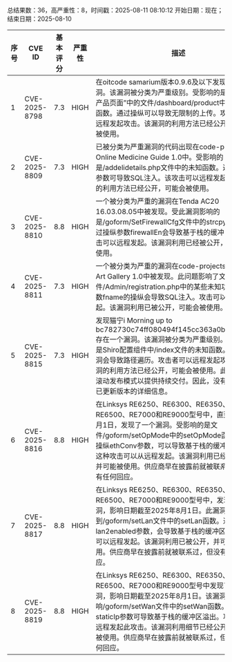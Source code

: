 总结果数：36，高严重性：8，时间戳：2025-08-11 08:10:12
开始日期：现在；结束日期：2025-08-10

| 序号 | CVE ID | 基本评分 | 严重性 | 描述 | 参考资料 |
|-----|--------|------------|----------|-------------|------------|
| 1 | CVE-2025-8798 | 7.3  | HIGH | 在oitcode samarium版本0.9.6及以下发现了一个漏洞。该漏洞被分类为严重级别。受影响的是组件“创建产品页面”中的文件/dashboard/product中的一个未知函数。通过操纵可以导致无限制的上传。攻击者可以远程发起攻击。该漏洞的利用方法已经公开，可能会被使用。 | [1]https://github.com/MaiqueSilva/VulnDB/blob/main/readme08.md<br>[2]https://vuldb.com/?ctiid.319326<br>[3]https://vuldb.com/?id.319326<br>[4]https://vuldb.com/?submit.626077 |
| 2 | CVE-2025-8809 | 7.3  | HIGH | 已被分类为严重漏洞的代码出现在code-projects Online Medicine Guide 1.0中。受影响的是/addelidetails.php文件中的未知函数。通过操纵del参数可导致SQL注入。该攻击可以远程发起。此漏洞的利用方法已经公开，可能会被使用。 | [1]https://code-projects.org/<br>[2]https://github.com/Find33-3/cve/issues/1<br>[3]https://vuldb.com/?ctiid.319338<br>[4]https://vuldb.com/?id.319338<br>[5]https://vuldb.com/?submit.627335 |
| 3 | CVE-2025-8810 | 8.8  | HIGH | 一个被分类为严重的漏洞在Tenda AC20 16.03.08.05中被发现。受此漏洞影响的是/goform/SetFirewallCfg文件中的strcpy函数。通过操纵参数firewallEn会导致基于栈的缓冲区溢出。攻击可以远程发起。该漏洞利用已经被公开，可能会被使用。 | [1]https://github.com/LaiwanHundun/CVE/blob/main/cve1<br>[2]https://vuldb.com/?ctiid.319339<br>[3]https://vuldb.com/?id.319339<br>[4]https://vuldb.com/?submit.627394<br>[5]https://www.tenda.com.cn/ |
| 4 | CVE-2025-8811 | 7.3  | HIGH | 一个被分类为严重的漏洞在code-projects Simple Art Gallery 1.0中被发现。此问题影响了文件/Admin/registration.php中的某些未知功能。对参数fname的操纵会导致SQL注入。攻击可以从远程发起。该漏洞利用已被公开，可能会被使用。 | [1]https://code-projects.org/<br>[2]https://github.com/Darlingzero2/cve/issues/3<br>[3]https://vuldb.com/?ctiid.319340<br>[4]https://vuldb.com/?id.319340<br>[5]https://vuldb.com/?submit.627395 |
| 5 | CVE-2025-8815 | 7.3  | HIGH | 发现猫宁i Morning up to bc782730c74ff080494f145cc363a0b4f43f7d3e 存在一个漏洞。该漏洞被分类为严重级别。受影响的是Shiro配置组件中/index文件的未知函数。操纵该漏洞会导致路径遍历。攻击者可以远程发起攻击。该漏洞的利用方法已经公开，可能会被使用。此产品采用滚动发布模式以提供持续交付。因此，没有受影响或已更新版本的详细信息。 | [1]https://gitee.com/morning-pro/Morning/issues/ICOVAK<br>[2]https://vuldb.com/?ctiid.319344<br>[3]https://vuldb.com/?id.319344<br>[4]https://vuldb.com/?submit.622348 |
| 6 | CVE-2025-8816 | 8.8  | HIGH | 在Linksys RE6250、RE6300、RE6350、RE6500、RE7000和RE9000型号中，直到2025年8月1日，发现了一个漏洞。受影响的是文件/goform/setOpMode中的setOpMode函数。通过操纵ethConv参数，可以导致基于栈的缓冲区溢出。这种攻击可以从远程发起。该漏洞利用已经被公开，并可能被使用。供应商早在披露前就被联系过，但没有任何回应。 | [1]https://github.com/wudipjq/my_vuln/blob/main/Linksys1/vuln_50/50.md<br>[2]https://github.com/wudipjq/my_vuln/blob/main/Linksys1/vuln_50/50.md#poc<br>[3]https://vuldb.com/?ctiid.319350<br>[4]https://vuldb.com/?id.319350<br>[5]https://vuldb.com/?submit.626680<br>[6]https://www.linksys.com/ |
| 7 | CVE-2025-8817 | 8.8  | HIGH | 在Linksys RE6250、RE6300、RE6350、RE6500、RE7000和RE9000型号中，发现了一个漏洞，影响日期截至2025年8月1日。此漏洞影响到/goform/setLan文件中的setLan函数。通过操纵lan2enabled参数，会导致基于栈的缓冲区溢出。攻击可以远程发起。该漏洞利用已被公开，并可能被使用。供应商早在披露前就被联系过，但没有任何回应。 | [1]https://github.com/wudipjq/my_vuln/blob/main/Linksys1/vuln_51/51.md<br>[2]https://github.com/wudipjq/my_vuln/blob/main/Linksys1/vuln_51/51.md#poc<br>[3]https://vuldb.com/?ctiid.319351<br>[4]https://vuldb.com/?id.319351<br>[5]https://vuldb.com/?submit.626681<br>[6]https://www.linksys.com/ |
| 8 | CVE-2025-8819 | 8.8  | HIGH | 在Linksys RE6250、RE6300、RE6350、RE6500、RE7000和RE9000型号中发现了一个漏洞，影响日期截至2025年8月1日。该漏洞影响/goform/setWan文件中的setWan函数。通过操纵staticIp参数可导致基于栈的缓冲区溢出。攻击者可以远程发起此攻击。该漏洞利用细节已经公开，并可能被使用。供应商早在披露前就被联系过，但未作出任何回应。 | [1]https://github.com/wudipjq/my_vuln/blob/main/Linksys1/vuln_53/53.md<br>[2]https://github.com/wudipjq/my_vuln/blob/main/Linksys1/vuln_53/53.md#poc<br>[3]https://vuldb.com/?ctiid.319353<br>[4]https://vuldb.com/?id.319353<br>[5]https://vuldb.com/?submit.626683<br>[6]https://www.linksys.com/ |